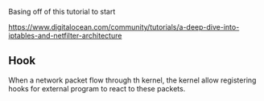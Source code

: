 
Basing off of this tutorial to start 

https://www.digitalocean.com/community/tutorials/a-deep-dive-into-iptables-and-netfilter-architecture

## Hook

When a network packet flow through th kernel, the kernel allow registering hooks for external program to react to these packets.